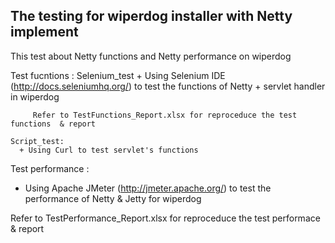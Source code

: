 The testing for wiperdog installer with Netty implement 
----------------------------------------------
This test about Netty functions and Netty performance on wiperdog 


Test fucntions :
    Selenium_test 
      + Using Selenium IDE (http://docs.seleniumhq.org/) to test the functions of Netty + servlet handler in wiperdog 

         Refer to TestFunctions_Report.xlsx for reproceduce the test functions  & report

    Script_test:
      + Using Curl to test servlet's functions

Test performance : 

   + Using Apache JMeter (http://jmeter.apache.org/) to test the performance of Netty & Jetty for wiperdog

   Refer to TestPerformance_Report.xlsx for reproceduce the test performace  & report




